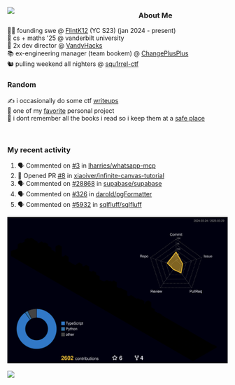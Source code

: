 <!-- 
Hey what are you doing here? 
I admire your curiosity tho
Shoot me an email (zinean00 at gmail dot com)
Let's connect! 
-->

<p float="left">
  <img src='https://imgur.com/nGM66Ev.png' width='300' align="left">
  <p>
    
  <h3>About Me</h3>
  👨‍💻 founding swe @ <a href="https://www.flintk12.com">FlintK12</a> (YC S23) (jan 2024 - present) <br>
  🏫 cs + maths '25 @ vanderbilt university <br>
  🌊 2x dev director @ <a href="https://github.com/vandyhacks">VandyHacks</a> <br>
  📚 ex-engineering manager (team bookem) @ <a href="https://github.com/changeplusplusvandy">ChangePlusPlus<a> <br>
  🐿 pulling weekend all nighters @ <a href="https://github.com/squ1rrel-ctf">squ1rrel-ctf</a> <br>
  
  <h3>Random</h3>
  ✍️ i occasionally do some ctf <a href="https://squ1rrel.dev/author/zineanteoh">writeups</a> <br>
  📱 one of my <a href="https://github.com/zineanteoh/vinkybox-app">favorite</a> personal project<br>
  📖 i dont remember all the books i read so i keep them at a <a href="https://www.goodreads.com/user/show/80901669-zi">safe place</a>
  </p>
  
</p>

<br>
<!-- <i>generated by <a href="https://labs.openai.com/s/0hW1r6PFYo3Zh0a7UoxK2AMp" target="_blank">dall-e 2</a></i> -->

<h3>My recent activity</h3>

<!--START_SECTION:activity-->
1. 🗣 Commented on [#3](https://github.com/lharries/whatsapp-mcp/issues/3#issuecomment-2764254623) in [lharries/whatsapp-mcp](https://github.com/lharries/whatsapp-mcp)
2. 💪 Opened PR [#8](https://github.com/xiaoiver/infinite-canvas-tutorial/pull/8) in [xiaoiver/infinite-canvas-tutorial](https://github.com/xiaoiver/infinite-canvas-tutorial)
3. 🗣 Commented on [#28868](https://github.com/supabase/supabase/issues/28868#issuecomment-2314111843) in [supabase/supabase](https://github.com/supabase/supabase)
4. 🗣 Commented on [#326](https://github.com/darold/pgFormatter/issues/326#issuecomment-2272769689) in [darold/pgFormatter](https://github.com/darold/pgFormatter)
5. 🗣 Commented on [#5932](https://github.com/sqlfluff/sqlfluff/issues/5932#issuecomment-2272658321) in [sqlfluff/sqlfluff](https://github.com/sqlfluff/sqlfluff)
<!--END_SECTION:activity-->

![](./profile-3d-contrib/profile-night-rainbow.svg)

![](https://hit.yhype.me/github/profile?user_id=58854510)
